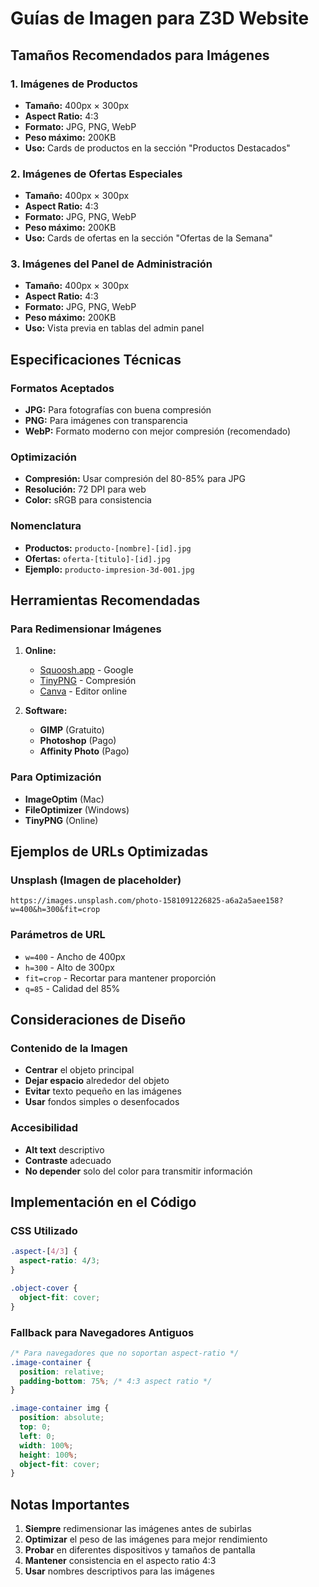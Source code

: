 # Guías de Imagen para Z3D Website

## Tamaños Recomendados para Imágenes

### 1. Imágenes de Productos
- **Tamaño:** 400px × 300px
- **Aspect Ratio:** 4:3
- **Formato:** JPG, PNG, WebP
- **Peso máximo:** 200KB
- **Uso:** Cards de productos en la sección "Productos Destacados"

### 2. Imágenes de Ofertas Especiales
- **Tamaño:** 400px × 300px
- **Aspect Ratio:** 4:3
- **Formato:** JPG, PNG, WebP
- **Peso máximo:** 200KB
- **Uso:** Cards de ofertas en la sección "Ofertas de la Semana"

### 3. Imágenes del Panel de Administración
- **Tamaño:** 400px × 300px
- **Aspect Ratio:** 4:3
- **Formato:** JPG, PNG, WebP
- **Peso máximo:** 200KB
- **Uso:** Vista previa en tablas del admin panel

## Especificaciones Técnicas

### Formatos Aceptados
- **JPG:** Para fotografías con buena compresión
- **PNG:** Para imágenes con transparencia
- **WebP:** Formato moderno con mejor compresión (recomendado)

### Optimización
- **Compresión:** Usar compresión del 80-85% para JPG
- **Resolución:** 72 DPI para web
- **Color:** sRGB para consistencia

### Nomenclatura
- **Productos:** `producto-[nombre]-[id].jpg`
- **Ofertas:** `oferta-[titulo]-[id].jpg`
- **Ejemplo:** `producto-impresion-3d-001.jpg`

## Herramientas Recomendadas

### Para Redimensionar Imágenes
1. **Online:**
   - [Squoosh.app](https://squoosh.app/) - Google
   - [TinyPNG](https://tinypng.com/) - Compresión
   - [Canva](https://canva.com/) - Editor online

2. **Software:**
   - **GIMP** (Gratuito)
   - **Photoshop** (Pago)
   - **Affinity Photo** (Pago)

### Para Optimización
- **ImageOptim** (Mac)
- **FileOptimizer** (Windows)
- **TinyPNG** (Online)

## Ejemplos de URLs Optimizadas

### Unsplash (Imagen de placeholder)
```
https://images.unsplash.com/photo-1581091226825-a6a2a5aee158?w=400&h=300&fit=crop
```

### Parámetros de URL
- `w=400` - Ancho de 400px
- `h=300` - Alto de 300px
- `fit=crop` - Recortar para mantener proporción
- `q=85` - Calidad del 85%

## Consideraciones de Diseño

### Contenido de la Imagen
- **Centrar** el objeto principal
- **Dejar espacio** alrededor del objeto
- **Evitar** texto pequeño en las imágenes
- **Usar** fondos simples o desenfocados

### Accesibilidad
- **Alt text** descriptivo
- **Contraste** adecuado
- **No depender** solo del color para transmitir información

## Implementación en el Código

### CSS Utilizado
```css
.aspect-[4/3] {
  aspect-ratio: 4/3;
}

.object-cover {
  object-fit: cover;
}
```

### Fallback para Navegadores Antiguos
```css
/* Para navegadores que no soportan aspect-ratio */
.image-container {
  position: relative;
  padding-bottom: 75%; /* 4:3 aspect ratio */
}

.image-container img {
  position: absolute;
  top: 0;
  left: 0;
  width: 100%;
  height: 100%;
  object-fit: cover;
}
```

## Notas Importantes

1. **Siempre** redimensionar las imágenes antes de subirlas
2. **Optimizar** el peso de las imágenes para mejor rendimiento
3. **Probar** en diferentes dispositivos y tamaños de pantalla
4. **Mantener** consistencia en el aspecto ratio 4:3
5. **Usar** nombres descriptivos para las imágenes

